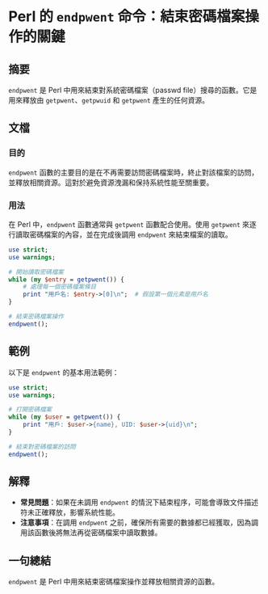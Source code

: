 <!--
Meta Description: # Perl 的 `endpwent` 命令：結束密碼檔案操作的關鍵 ## 摘要 `endpwent` 是 Perl 中用來結束對系統密碼檔案（passwd file）搜尋的函數。它是用來釋放由 `getpwent`、`getpwuid` 和 `getpwent` 產生的任何資源。 ## 文檔 ##...
Meta Keywords: endpwent, perl, getpwent, use, user
-->

# Perl 的 `endpwent` 命令：結束密碼檔案操作的關鍵

## 摘要
`endpwent` 是 Perl 中用來結束對系統密碼檔案（passwd file）搜尋的函數。它是用來釋放由 `getpwent`、`getpwuid` 和 `getpwent` 產生的任何資源。

## 文檔
### 目的
`endpwent` 函數的主要目的是在不再需要訪問密碼檔案時，終止對該檔案的訪問，並釋放相關資源。這對於避免資源洩漏和保持系統性能至關重要。

### 用法
在 Perl 中，`endpwent` 函數通常與 `getpwent` 函數配合使用。使用 `getpwent` 來逐行讀取密碼檔案的內容，並在完成後調用 `endpwent` 來結束檔案的讀取。

```perl
use strict;
use warnings;

# 開始讀取密碼檔案
while (my $entry = getpwent()) {
    # 處理每一個密碼檔案條目
    print "用戶名: $entry->[0]\n";  # 假設第一個元素是用戶名
}

# 結束密碼檔案操作
endpwent();
```

## 範例
以下是 `endpwent` 的基本用法範例：

```perl
use strict;
use warnings;

# 打開密碼檔案
while (my $user = getpwent()) {
    print "用戶: $user->{name}, UID: $user->{uid}\n";
}

# 結束對密碼檔案的訪問
endpwent();
```

## 解釋
- **常見問題**：如果在未調用 `endpwent` 的情況下結束程序，可能會導致文件描述符未正確釋放，影響系統性能。
- **注意事項**：在調用 `endpwent` 之前，確保所有需要的數據都已經獲取，因為調用該函數後將無法再從密碼檔案中讀取數據。

## 一句總結
`endpwent` 是 Perl 中用來結束密碼檔案操作並釋放相關資源的函數。